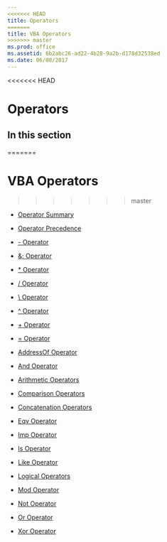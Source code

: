 ```yaml
---
<<<<<<< HEAD
title: Operators
=======
title: VBA Operators
>>>>>>> master
ms.prod: office
ms.assetid: 6b2abc26-ad22-4b28-9a2b-d178d32538ed
ms.date: 06/08/2017
---
```



<<<<<<< HEAD
# Operators

## In this section

=======
# VBA Operators
>>>>>>> master

- [Operator Summary](User-Interface-Help/operator-summary.md)
    
- [Operator Precedence](User-Interface-Help/operator-precedence.md)
    
- [- Operator](User-Interface-Help/operator.md)
    
- [&; Operator](User-Interface-Help/operator.md)
    
- [* Operator](User-Interface-Help/operator.md)
    
- [/ Operator](User-Interface-Help/operator.md)
    
- [\ Operator](User-Interface-Help/operator.md)
    
- [^ Operator](User-Interface-Help/carrot-operator.md)
    
- [+ Operator](User-Interface-Help/plus-operator.md)
    
- [= Operator](User-Interface-Help/equals-operator.md)
    
- [AddressOf Operator](User-Interface-Help/addressof-operator.md)
    
- [And Operator](User-Interface-Help/and-operator.md)
    
- [Arithmetic Operators](User-Interface-Help/arithmetic-operators.md)
    
- [Comparison Operators](User-Interface-Help/comparison-operators.md)
    
- [Concatenation Operators](User-Interface-Help/concatenation-operators.md)
    
- [Eqv Operator](User-Interface-Help/eqv-operator.md)
    
- [Imp Operator](User-Interface-Help/imp-operator.md)
    
- [Is Operator](User-Interface-Help/is-operator.md)
    
- [Like Operator](User-Interface-Help/like-operator.md)
    
- [Logical Operators](User-Interface-Help/logical-operators.md)
    
- [Mod Operator](User-Interface-Help/mod-operator.md)
    
- [Not Operator](User-Interface-Help/not-operator.md)
    
- [Or Operator](User-Interface-Help/or-operator.md)
    
- [Xor Operator](User-Interface-Help/xor-operator.md)
    

